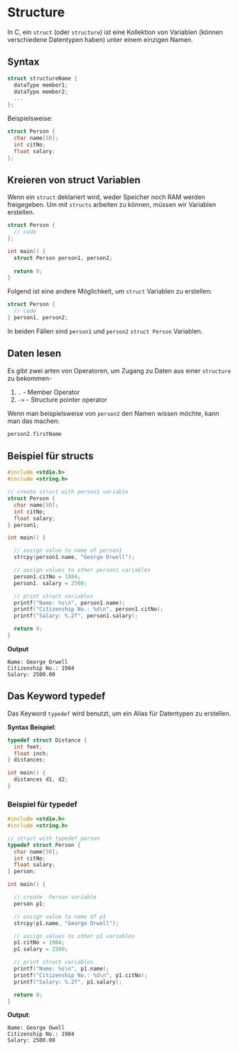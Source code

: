 # Structure

In C, ein `struct` (oder `structure`) ist eine Kollektion von Variablen (können verschiedene Datentypen haben) unter einem einzigen Namen.

## Syntax

```C
struct structureName {
  dataType member1;
  dataType member2;
  ...
};
```

Beispielsweise:

```C
struct Person {
  char name[50];
  int citNo;
  float salary;
};
```

## Kreieren von struct Variablen

Wenn ein `struct` deklariert wird, weder Speicher noch RAM werden freigegeben. Um mit `structs` arbeiten zu können, müssen wir Variablen erstellen.

```C
struct Person {
  // code
};

int main() {
  struct Person person1, person2;
  
  return 0;
}
```

Folgend ist eine andere Möglichkeit, um `struct` Variablen zu erstellen:

```C
struct Person {
  // code
} person1, person2;
```

In beiden Fällen sind `person1` und `person2` `struct Person` Variablen.

## Daten lesen

Es gibt zwei arten von Operatoren, um Zugang zu Daten aus einer `structure` zu bekommen-

1. `.` - Member Operator
2. `->` - Structure pointer operator

Wenn man beispielsweise von `person2` den Namen wissen möchte, kann man das machen:

```C
person2.firstName
```

## Beispiel für structs

```C
#include <stdio.h>
#include <string.h>

// create struct with person1 variable
struct Person {
  char name[50];
  int citNo;
  float salary;
} person1;

int main() {

  // assign value to name of person1
  strcpy(person1.name, "George Orwell");

  // assign values to other person1 variables
  person1.citNo = 1984;
  person1. salary = 2500;

  // print struct variables
  printf("Name: %s\n", person1.name);
  printf("Citizenship No.: %d\n", person1.citNo);
  printf("Salary: %.2f", person1.salary);

  return 0;
}
```

**Output**

```Shell
Name: George Orwell
Citizenship No.: 1984
Salary: 2500.00
```

## Das Keyword typedef

Das Keyword `typedef` wird benutzt, um ein Alias für Datentypen zu erstellen.

**Syntax Beispiel**:

```C
typedef struct Distance {
  int feet;
  float inch;
} distances;

int main() {
  distances d1, d2;
}
```

### Beispiel für typedef

```C
#include <stdio.h>
#include <string.h>

// struct with typedef person
typedef struct Person {
  char name[50];
  int citNo;
  float salary;
} person;

int main() {

  // create  Person variable
  person p1;

  // assign value to name of p1
  strcpy(p1.name, "George Orwell");

  // assign values to other p1 variables
  p1.citNo = 1984;
  p1.salary = 2500;

  // print struct variables
  printf("Name: %s\n", p1.name);
  printf("Citizenship No.: %d\n", p1.citNo);
  printf("Salary: %.2f", p1.salary);

  return 0;
}
```

**Output**:

```Shell
Name: George Owell
Citizenship No.: 1984
Salary: 2500.00
```

